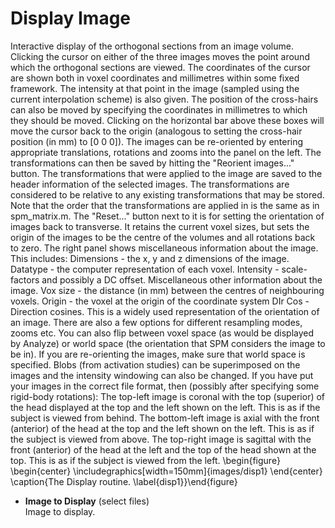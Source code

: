 # Display Image  
Interactive display of the orthogonal sections from an image volume.
Clicking the cursor on either of the three images moves the point around which the orthogonal sections are viewed.  The coordinates of the cursor are shown both in voxel coordinates and millimetres within some fixed framework. The intensity at that point in the image (sampled using the current interpolation scheme) is also given. The position of the cross-hairs can also be moved by specifying the coordinates in millimetres to which they should be moved.  Clicking on the horizontal bar above these boxes will move the cursor back to the origin  (analogous to setting the cross-hair position (in mm) to [0 0 0]).
The images can be re-oriented by entering appropriate translations, rotations and zooms into the panel on the left.  The transformations can then be saved by hitting the "Reorient images..." button.  The transformations that were applied to the image are saved to the header information of the selected images.  The transformations are considered to be relative to any existing transformations that may be stored.  Note that the order that the transformations are applied in is the same as in spm_matrix.m.
The "Reset..." button next to it is for setting the orientation of images back to transverse.  It retains the current voxel sizes, but sets the origin of the images to be the centre of the volumes and all rotations back to zero.
The right panel shows miscellaneous information about the image. This includes:
   Dimensions - the x, y and z dimensions of the image.
   Datatype   - the computer representation of each voxel.
   Intensity  - scale-factors and possibly a DC offset.
   Miscellaneous other information about the image.
   Vox size   - the distance (in mm) between the centres of neighbouring voxels.
   Origin     - the voxel at the origin of the coordinate system
   DIr Cos    - Direction cosines.  This is a widely used representation of the orientation of an image.
There are also a few options for different resampling modes, zooms etc.  You can also flip between voxel space (as would be displayed by Analyze) or world space (the orientation that SPM considers the image to be in).  If you are re-orienting the images, make sure that world space is specified.  Blobs (from activation studies) can be superimposed on the images and the intensity windowing can also be changed.
If you have put your images in the correct file format, then (possibly after specifying some rigid-body rotations):
    The top-left image is coronal with the top (superior) of the head displayed at the top and the left shown on the left. This is as if the subject is viewed from behind.
    The bottom-left image is axial with the front (anterior) of the head at the top and the left shown on the left. This is as if the subject is viewed from above.
    The top-right image is sagittal with the front (anterior) of the head at the left and the top of the head shown at the top. This is as if the subject is viewed from the left.
\begin{figure} \begin{center} \includegraphics[width=150mm]{images/disp1} \end{center} \caption{The Display routine. \label{disp1}}\end{figure} 

* **Image to Display** (select files)  
Image to display.

